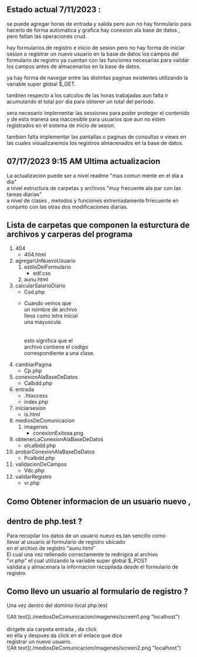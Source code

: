 ## Estado actual 7/11/2023 :

se puede agregar horas de entrada y salida
pero aun no hay formulario para hacerlo de forma automatica y grafica
hay conexion ala base de datos , pero faltan las operaciones crud.

hay formularios de registro e inicio de sesion pero no hay
forma de iniciar sesion o registrar un nuevo usuario en la base de datos
los campos del formulario de registro ya cuentan con las funciones
necesarias para validar los campos antes de almacenarlos en la base de datos.

ya hay forma de navegar entre las distintas paginas existentes
utilizando la variable super global $_GET.

tambien respecto a los calculos de las horas trabajadas
aun falta ir acumulando el total por dia para obtener un total del periodo.

sera necesario implementar las sessiones para poder proteger el contenido
y de esta manera sea inaccesible para usuarios que aun no esten
registrados en el sistema de inicio de sesion.

tambien falta implementar las pantallas o paginas de consultas o views
en las cuales visualizaremos los registros almacenados en la base de datos.


## 07/17/2023 9:15 AM Ultima actualizacion

<p>
    La actualizacion puede ser a nivel readme "mas comun mente en el dia a dia"<br>
    a nivel estructura de carpetas y archivos "muy frecuente ala par con las tareas diarias"<br>
    a nivel de clases , metodos y funciones extremadamente frrecuente en conjunto con las otras dos
    modificaciones diarias.
</p>

## Lista de carpetas que componen la esturctura de archivos y carperas del programa

<ol>
    <li>
        404
        <br>
        <ul>
            <li>404.html</li>
        </ul>
    </li>
    <li>
        agregarUnNuevoUsuario
        <br>
        <ol>
            <li>
                estiloDelFormulario
                <ul>
                    <li>edf.css</li>
                </ul>
            </li>
            <li>aunu.html</li>
        </ol>
    </li>
    <li>
        calcularSalarioDiario
        <br>
        <ul>
            <li>Csd.php</li>
            <li>
                <p>
                    Cuando vemos que <br>
                    un nombre de archivo <br>
                    lleva como letra inicial<br>
                    una mayuscula.<br>
                    <br>
                    <br>
                    esto significa que el<br> 
                    archivo contiene el codigo<br> 
                    correspondiente a una clase.
                </p>
            </li>
        </ul>
    </li>
    <li>
        cambiarPagina
        <ul>
            <li>Cp.php</li>
        </ul>
    </li>
    <li>
        conexionAlaBaseDeDatos
        <ul>
            <li>Calbdd.php</li>
        </ul>
    </li>
    <li>
        entrada
        <ul>
            <li>.htaccess</li>
            <li>index.php</li>
        </ul>
    </li>
    <li>
        iniciarsesion
        <ul>
            <li>is.html</li>
        </ul>
    </li>
    <li>
        mediosDeComunicacion
        <ol>
            <li>
                imagenes
                <ul>
                    <li>conexionExitosa.png</li>
                </ul>
            </li>
        </ol>
    </li>
    <li>
        obtenerLaConexionAlaBaseDeDatos
        <ul>
            <li>olcalbdd.php</li>
        </ul>
    </li>
    <li>
        probarConexionAlaBaseDeDatos
        <ul>
            <li>Pcalbdd.php</li>
        </ul>
    </li>
    <li>
        validacionDeCampos
        <ul>
            <li>Vdc.php</li>
        </ul>
    </li>
    <li>
        validarRegistro
        <ul>
            <li>vr.php</li>
        </ul>
    </li>
</ol>

## Como Obtener informacion de un usuario nuevo ,
## dentro de php.test ?

<p>
    Para recopilar los datos de un usuario nuevo es tan sencillo como 
    <br> llevar al usuario al formulario de registro ubicado <br>
    en el archivo de registro "aunu.html"<br>
    El cual una vez rellenado correctamente te redirigira al archivo<br>
    "vr.php" el cual utilizando la variable super global $_POST<br>
    validara y almacenara la informacion recopilada desde el formulario de registro.
</p>

## Como llevo un usuario al formulario de registro ?

<p>
    Una vez dentro del dominio local php.test
    <div>
        ![Alt text](./mediosDeComunicacion/imagenes/screen1.png "localhost")
    </div>
    <br> dirigete ala carpeta entrada , da click <br>
    en ella y despues da click en el enlace que dice <br>
    registrar un nuevo usuario.
    <div>
        ![Alt text](./mediosDeComunicacion/imagenes/screen2.png "localhost")
    </div>
</p>